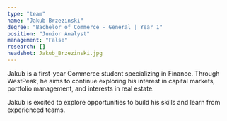 ```yaml
---
type: "team"
name: "Jakub Brzezinski"
degree: "Bachelor of Commerce - General | Year 1"
position: "Junior Analyst"
management: "False"
research: []
headshot: Jakub_Brzezinski.jpg
---
```


Jakub is a first-year Commerce student  specializing in Finance. Through WestPeak, he aims to continue exploring his interest in capital markets, portfolio management, and interests in real estate.

Jakub is excited to explore opportunities to build his skills and learn from experienced teams.
